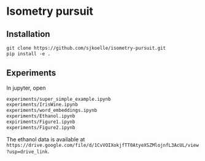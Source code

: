 # Isometry pursuit

## Installation

```md
git clone https://github.com/sjkoelle/isometry-pursuit.git
pip install -e .
```

## Experiments

In jupyter, open

```md
experiments/super_simple_example.ipynb
experiments/IrisWine.ipynb
experiments/word_embeddings.ipynb
experiments/Ethanol.ipynb
expiriments/Figure1.ipynb
experiments/Figure2.ipynb
```

The ethanol data is available at `https://drive.google.com/file/d/1CvVOIXokjfTT0AtyeXSZMlojnfL3AcUL/view?usp=drive_link`.
